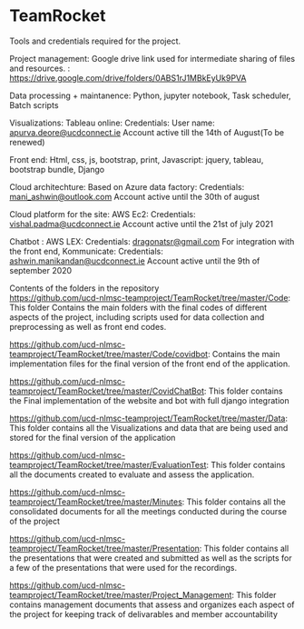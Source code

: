 # TeamRocket

Tools and credentials required for the project.

Project management: Google drive link used for intermediate sharing of files and resources. : https://drive.google.com/drive/folders/0ABS1rJ1MBkEyUk9PVA

Data processing + maintanence: Python, jupyter notebook, Task scheduler, Batch scripts

Visualizations: Tableau online: Credentials: User name: apurva.deore@ucdconnect.ie
                                              Account active till the 14th of August(To be renewed)
                                              
Front end: Html, css, js, bootstrap, print, 
            Javascript: jquery, tableau, bootstrap bundle,
            Django


Cloud architechture: Based on Azure data factory: Credentials: mani_ashwin@outlook.com
                                                  Account active until the 30th of august
                              
Cloud platform for the site: AWS Ec2: Credentials: vishal.padma@ucdconnect.ie
                                       Account active until the 21st of july 2021
                                       
Chatbot : AWS LEX: Credentials: dragonatsr@gmail.com
          For integration with the front end, Kommunicate: Credentials: ashwin.manikandan@ucdconnect.ie
                                                             Account active until the 9th of september 2020
                                       
                                       
                                       
Contents of the folders in the repository  
https://github.com/ucd-nlmsc-teamproject/TeamRocket/tree/master/Code: This folder Contains the main folders with the final codes of different aspects of the project, including scripts used for data collection and preprocessing as well as front end codes. 

https://github.com/ucd-nlmsc-teamproject/TeamRocket/tree/master/Code/covidbot: Contains the main implementation files for the final version of the front end of the application.

https://github.com/ucd-nlmsc-teamproject/TeamRocket/tree/master/CovidChatBot: This folder contains the Final implementation of the website and bot with full django integration

https://github.com/ucd-nlmsc-teamproject/TeamRocket/tree/master/Data: This folder contains all the Visualizations and data that are being used and stored for the final version of the application

https://github.com/ucd-nlmsc-teamproject/TeamRocket/tree/master/EvaluationTest: This folder contains all the documents created to evaluate and assess the application. 

https://github.com/ucd-nlmsc-teamproject/TeamRocket/tree/master/Minutes: This folder contains all the consolidated documents for all the meetings conducted during the course
of the project

https://github.com/ucd-nlmsc-teamproject/TeamRocket/tree/master/Presentation: This folder contains all the presentations that were created and submitted as well as the scripts for a few of the presentations that were used for the recordings.

https://github.com/ucd-nlmsc-teamproject/TeamRocket/tree/master/Project_Management: This folder contains management documents that assess and organizes each aspect of the project for keeping track of delivarables and member accountability
